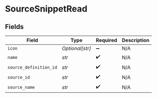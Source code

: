 # SourceSnippetRead


## Fields

| Field                  | Type                   | Required               | Description            |
| ---------------------- | ---------------------- | ---------------------- | ---------------------- |
| `icon`                 | *Optional[str]*        | :heavy_minus_sign:     | N/A                    |
| `name`                 | *str*                  | :heavy_check_mark:     | N/A                    |
| `source_definition_id` | *str*                  | :heavy_check_mark:     | N/A                    |
| `source_id`            | *str*                  | :heavy_check_mark:     | N/A                    |
| `source_name`          | *str*                  | :heavy_check_mark:     | N/A                    |